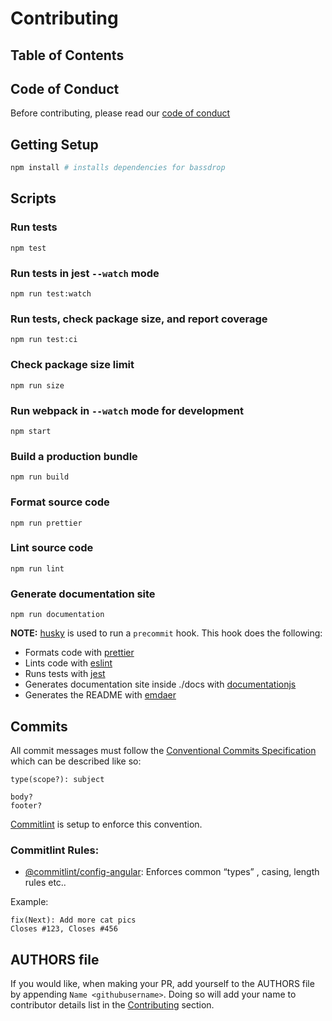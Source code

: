 # Contributing

## Table of Contents
<!--emdaer-t
  - '@emdaer/transform-table-of-contents'
-->

## Code of Conduct

Before contributing, please read our [code of conduct](./CODE_OF_CONDUCT.md)

## Getting Setup

```sh
npm install # installs dependencies for bassdrop
```

## Scripts

### Run tests
`npm test`
### Run tests in jest `--watch` mode
`npm run test:watch`
### Run tests, check package size, and report coverage
`npm run test:ci`
### Check package size limit
`npm run size`
### Run webpack in `--watch` mode for development
`npm start`
### Build a production bundle
`npm run build`
### Format source code
`npm run prettier`
### Lint source code
`npm run lint`
### Generate documentation site
`npm run documentation`

__NOTE:__ [husky](https://github.com/typicode/husky) is used to run a `precommit` hook. This hook does the following:

- Formats code with [prettier](https://github.com/prettier/prettier)
- Lints code with [eslint](https://github.com/eslint/eslint)
- Runs tests with [jest](https://github.com/facebook/jest)
- Generates documentation site inside ./docs with [documentationjs](documentation.js.org)
- Generates the README with [emdaer](emdaer.me)

## Commits

All commit messages must follow the [Conventional Commits Specification](https://conventionalcommits.org/) which can be described like so:

```
type(scope?): subject

body?
footer?
```

[Commitlint](https://github.com/marionebl/commitlint) is setup to enforce this convention.

### Commitlint Rules:
- [@commitlint/config-angular](https://github.com/marionebl/commitlint/tree/master/@commitlint/config-angular#rules): Enforces common &#8220;types&#8221; , casing, length rules etc..

Example:
```
fix(Next): Add more cat pics
Closes #123, Closes #456
```

## AUTHORS file

If you would like, when making your PR, add yourself to the AUTHORS file by appending `Name <githubusername>`. Doing so will add your name to contributor details list in the [Contributing](https://github.com/infiniteluke/bassdrop#contributing) section.

<!--emdaer-t
  - '@emdaer/transform-prettier'
  - options:
      config: ./prettier.config.js
-->